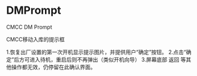 # DMPrompt
CMCC DM Prompt

CMCC移动入库的提示框

1.恢复出厂设置的第一次开机显示提示图片，并提供用户“确定”按钮。
2.点击“确定”后方可进入待机，重启后则不再弹出（类似开机向导）
3.屏幕底部 返回 等其他操作都无效，仍停留在此确认界面。
